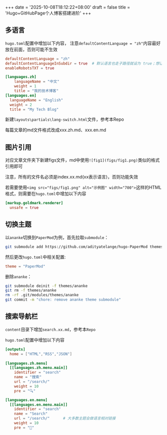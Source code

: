 +++
date = '2025-10-08T18:12:22+08:00'
draft = false
title = 'Hugo+GitHubPage个人博客搭建进阶'
+++

<!--more-->

## 多语言

`hugo.toml`配置中增加以下内容， 注意`defaultContentLanguage = "zh"`内容最好放在前面，否则可能不生效

```toml
defaultContentLanguage = "zh"
defaultContentLanguageInSubdir = true  # 默认语言也走子路径就设为 true；想让中文在根 / 则设为 false
enableRobotsTXT = true

[languages.zh]
    languageName = "中文"
    weight = 1
    title = "我的技术博客"
[languages.en]
  languageName = "English"
  weight = 2
  title = "My Tech Blog"
```

新建`layouts\partials\lang-switch.html`文件，参考本Repo

每篇文章的md文件格式改成xxx.zh.md、xxx.en.md

## 图片引用

对应文章文件夹下新建figs文件，md中使用`![fig1](figs/fig1.png)`类似的格式引用即可

注意，所有的文件名必须是index.xx.md(xx表示语言)，否则功能失效

若需要使用`<img src="figs/fig1.png" alt="示例图" width="700">`这样的HTML格式，则需要在`hugo.toml`中增加以下内容

```toml
[markup.goldmark.renderer]
  unsafe = true 
```

## 切换主题

以`ananke`切换到`PaperMod`为例，首先拉取`submodule`：

```bash
git submodule add https://github.com/adityatelange/hugo-PaperMod themes/PaperMod
```

然后更改`hugo.toml`中相关配置:

```toml
theme = "PaperMod"
```

删除`ananke`：

```bash
git submodule deinit -f themes/ananke
git rm -f themes/ananke
rm -rf .git/modules/themes/ananke
git commit -m "chore: remove ananke theme submodule"
```

## 搜索导航栏

`content`目录下增加`search.xx.md`，参考本`Repo`

`hugo.toml`配置中增加以下内容

```toml
[outputs]
  home = ["HTML","RSS","JSON"]
  
[languages.zh.menu]
  [[languages.zh.menu.main]]
    identifier = "search"
    name = "搜索"
    url = "/search/"
    weight = 10
    pre = "🔍"

[languages.en.menu]
  [[languages.en.menu.main]]
    identifier = "search"
    name = "Search"
    url = "/search/"      # 大多数主题会做语言相对链接
    weight = 10
    pre = "🔎"
```